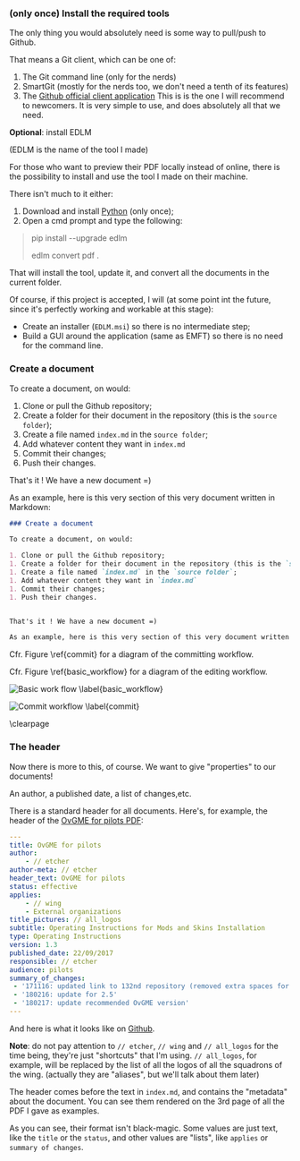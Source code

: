 ### (only once) Install the required tools

The only thing you would absolutely need is some way to pull/push to Github.

That means a Git client, which can be one of:

1. The Git command line (only for the nerds)
2. SmartGit (mostly for the nerds too, we don't need a tenth of its features)
3. The [Github official client  application](https://desktop.github.com/)
This is is the one I will recommend to newcomers. It is very simple to use,
and does absolutely all that we need.

**Optional**: install EDLM

(EDLM is the name of the tool I made)

For those who want to preview their PDF locally instead of online, there is
the possibility to install and use the tool I made on their machine.

There isn't much to it either:

1. Download and install [Python](https://www.python.org/downloads/) (only once);
2. Open a cmd prompt and type the following:

> pip install --upgrade edlm
>
> edlm convert pdf .

That will install the tool, update it, and convert all the documents in the current folder.

Of course, if this project is accepted, I will (at some point int the future, since it's 
perfectly working and workable at this stage):

* Create an installer (`EDLM.msi`) so there is no intermediate step;
* Build a GUI around the application (same as EMFT) so there is no need for the command line.

### Create a document

To create a document, on would:

1. Clone or pull the Github repository;
1. Create a folder for their document in the repository (this is the `source folder`);
1. Create a file named `index.md` in the `source folder`;
1. Add whatever content they want in `index.md`
1. Commit their changes;
1. Push their changes.

That's it ! We have a new document =)

As an example, here is this very section of this very document written in Markdown:

```Markdown
### Create a document

To create a document, on would:

1. Clone or pull the Github repository;
1. Create a folder for their document in the repository (this is the `source folder`;
1. Create a file named `index.md` in the `source folder`;
1. Add whatever content they want in `index.md`
1. Commit their changes;
1. Push their changes.


That's it ! We have a new document =)

As an example, here is this very section of this very document written in Markdown:
```

Cfr. Figure \ref{commit} for a diagram of the committing workflow.

Cfr. Figure \ref{basic_workflow} for a diagram of the editing workflow.

![Basic work flow \label{basic_workflow}](https://www.planttext.com/plantuml/img/ZP9DQWGX48NtdgBe_GHQ-m2p2Ta4iiW97AsP4HnD_864aBkdhD4GGjEq6_sgwzLxK7tCHQTIRru8RKfCC3rQH_S4EWFQMPoZjqZbrrYJGRWZVyt9pF0bW0wDS6VIm-I2nO-7cvsWjRJwBBx5UyMAC3r7epqaV8kvUNpoc8RpkhlSTfSxtEKETxdkhhRTrGvtjSDThRilOclm8eoFrOu85mpKzX9SG9B-Jed1KwKjeBVtVgkBFkbCgPvSkTRJ_rYNQvFGzk5mw3kaPGoG16g08bW6B893i-o-LkuVA1dLGCN8uX5KiAfLA09B_hnLV_VcJdIE62pzmJy0)

![Commit workflow \label{commit}](https://www.planttext.com/plantuml/img/bPAxJiKm38PtFuNL7IGEbmM4G48mWH0milYaBer8av1BqH7YtN6I0aBgGeVM_Mr_Jlxa8YOAAKy6W5xO9kmkSt8J9Uun9lOTvCYA8cDtIpQJMLGmBEKz6XuIF8sIdaWoeSDj8Aj6r15zS8cLa4xXpYKaktEMKP55d-E8oQ5E-o2KnW9GnkKUyGDGdfuIRUlW6vt6lCN0taMTNDWzsqStyJAfGuhuCXx0vty0jtMrVn6RWlXsmVkPToxK5CsWhPGFf8HsduqHrblcc6hQ1u31cLvuFtqehcgfJt4XbFzbOOCs1NDrtRhxuM1TtgpBX-loqRfyl2wVbBtAsQjNxCHCSLF9MxSDjH3Q1_Vspgk_FnVXWMVDxxKoy0mySwWdUrOgY-A3DDNej-bIAVODJpK4CSSLn_f9swQN241crPdYEiq5rCo3nKCHnF1Qsyg-QUMpB7O3CdmrMm_hGcwRNFal)

\clearpage

### The header

Now there is more to this, of course. We want to give "properties" to our documents!

An author, a published date, a list of changes,etc.

There is a standard header for all documents. Here's, for example, the header of
the [OvGME for pilots PDF](http://132virtualwing.org/docs/OvGME%20for%20pilots.PDF):

```yaml
---
title: OvGME for pilots
author:
    - // etcher
author-meta: // etcher
header_text: OvGME for pilots
status: effective
applies:
    - // wing
    - External organizations
title_pictures: // all_logos
subtitle: Operating Instructions for Mods and Skins Installation
type: Operating Instructions
version: 1.3
published_date: 22/09/2017
responsible: // etcher
audience: pilots
summary_of_changes:
 - '171116: updated link to 132nd repository (removed extra spaces for copy-paste)'
 - '180216: update for 2.5'
 - '180217: update recommended OvGME version'
---
```

And here is what it looks like on [Github](https://github.com/132nd-etcher/docs/blob/master/OvGME%20for%20pilots/index.md).

**Note**: do not pay attention to `// etcher`, `// wing` and `// all_logos` for the time being, they're just "shortcuts"
that I'm using. `// all_logos`, for example, will be replaced by the list of all the logos of all the squadrons of the wing.
(actually they are "aliases", but we'll talk about them later)

The header comes before the text in `index.md`, and contains the "metadata" about the document. You can see them rendered
on the 3rd page of all the PDF I gave as examples.

As you can see, their format isn't black-magic. Some values are just text, like the `title` or the `status`, and other
values are "lists", like `applies` or `summary of changes`.







